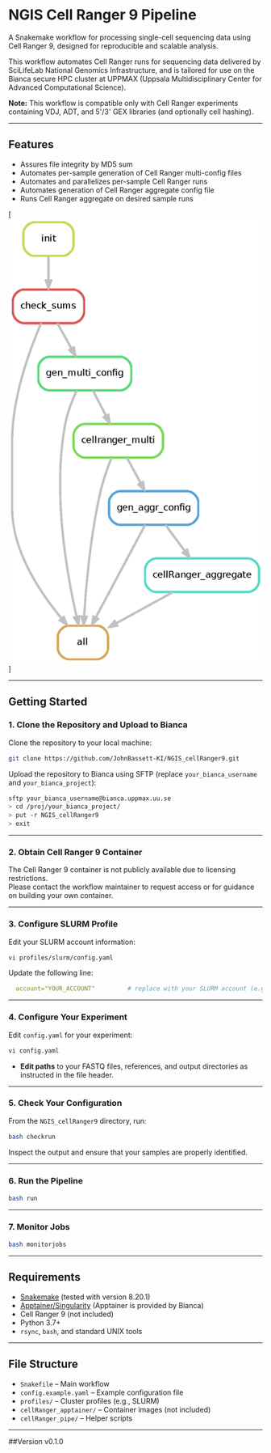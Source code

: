 # NGIS Cell Ranger 9 Pipeline

A Snakemake workflow for processing single-cell sequencing data using Cell Ranger 9, designed for reproducible and scalable analysis.

This workflow automates Cell Ranger runs for sequencing data delivered by SciLifeLab National Genomics Infrastructure, and is tailored for use on the Bianca secure HPC cluster at UPPMAX (Uppsala Multidisciplinary Center for Advanced Computational Science).

**Note:** This workflow is compatible only with Cell Ranger experiments containing VDJ, ADT, and 5'/3' GEX libraries (and optionally cell hashing).

---

## Features

- Assures file integrity by MD5 sum
- Automates per-sample generation of Cell Ranger multi-config files
- Automates and parallelizes per-sample Cell Ranger runs
- Automates generation of Cell Ranger aggregate config file
- Runs Cell Ranger aggregate on desired sample runs

[![Snakemake rule DAG](Snakemake_rule_dag.png)]

---

## Getting Started

### 1. Clone the Repository and Upload to Bianca

Clone the repository to your local machine:

```bash
git clone https://github.com/JohnBassett-KI/NGIS_cellRanger9.git
```

Upload the repository to Bianca using SFTP (replace `your_bianca_username` and `your_bianca_project`):

```bash
sftp your_bianca_username@bianca.uppmax.uu.se
> cd /proj/your_bianca_project/
> put -r NGIS_cellRanger9
> exit
```

---

### 2. Obtain Cell Ranger 9 Container

The Cell Ranger 9 container is not publicly available due to licensing restrictions.  
Please contact the workflow maintainer to request access or for guidance on building your own container.

---

### 3. Configure SLURM Profile

Edit your SLURM account information:

```bash
vi profiles/slurm/config.yaml
```

Update the following line:

```yaml
  account="YOUR_ACCOUNT"         # replace with your SLURM account (e.g., "sens123456")
```

---

### 4. Configure Your Experiment

Edit `config.yaml` for your experiment:

```bash
vi config.yaml
```

- **Edit paths** to your FASTQ files, references, and output directories as instructed in the file header.

---

### 5. Check Your Configuration

From the `NGIS_cellRanger9` directory, run:

```bash
bash checkrun
```

Inspect the output and ensure that your samples are properly identified.

---

### 6. Run the Pipeline

```bash
bash run
```

---

### 7. Monitor Jobs

```bash
bash monitorjobs
```

---

## Requirements

- [Snakemake](https://snakemake.readthedocs.io/) (tested with version 8.20.1)
- [Apptainer/Singularity](https://apptainer.org/) (Apptainer is provided by Bianca)
- Cell Ranger 9 (not included)
- Python 3.7+
- `rsync`, `bash`, and standard UNIX tools

---

## File Structure

- `Snakefile` – Main workflow
- `config.example.yaml` – Example configuration file
- `profiles/` – Cluster profiles (e.g., SLURM)
- `cellRanger_apptainer/` – Container images (not included)
- `cellRanger_pipe/` – Helper scripts

---


##Version
v0.1.0